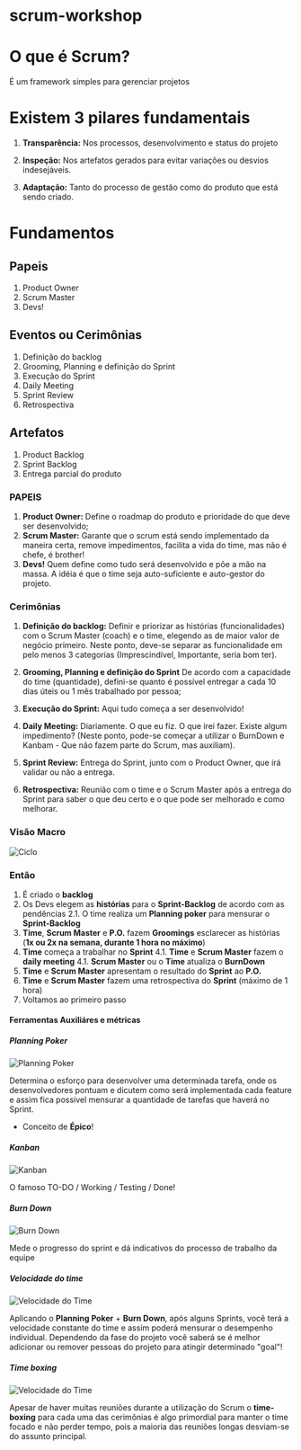 # scrum-workshop

# O que é Scrum?

É um framework simples para gerenciar projetos

# Existem 3 pilares fundamentais

1. **Transparência:** Nos processos, desenvolvimento e status do projeto

2. **Inspeção:** Nos artefatos gerados para evitar variações ou desvios indesejáveis.

3. **Adaptação:** Tanto do processo de gestão como do produto que está sendo criado.

# Fundamentos

## Papeis

  1. Product Owner
  2. Scrum Master
  3. Devs!

## Eventos ou Cerimônias

  1. Definição do backlog
  2. Grooming, Planning e definição do Sprint
  3. Execução do Sprint
  4. Daily Meeting
  5. Sprint Review
  6. Retrospectiva

## Artefatos

  1. Product Backlog
  2. Sprint Backlog
  3. Entrega parcial do produto

### PAPEIS

  1. **Product Owner:** Define o roadmap do produto e prioridade do que deve ser desenvolvido;
  2. **Scrum Master:** Garante que o scrum está sendo implementado da maneira certa, remove impedimentos, facilita a vida do time, mas não é chefe, é brother!
  3. **Devs!** Quem define como tudo será desenvolvido e põe a mão na massa. A idéia é que o time seja auto-suficiente e auto-gestor do projeto.

### Cerimônias

  1. **Definição do backlog:**
    Definir e priorizar as histórias (funcionalidades) com o Scrum Master (coach) e o time, elegendo as de maior valor de negócio primeiro. Neste ponto, deve-se separar as funcionalidade em pelo menos 3 categorias (Imprescindível, Importante, seria bom ter).

  2. **Grooming, Planning e definição do Sprint**
    De acordo com a capacidade do time (quantidade), defini-se quanto é possível entregar a cada 10 dias úteis ou 1 mês trabalhado por pessoa;

  3. **Execução do Sprint:**
    Aqui tudo começa a ser desenvolvido!

  4. **Daily Meeting:**
    Diariamente. O que eu fiz. O que irei fazer. Existe algum impedimento? (Neste ponto, pode-se começar a utilizar o BurnDown e Kanbam - Que não fazem parte do Scrum, mas auxiliam).

  5. **Sprint Review:**
    Entrega do Sprint, junto com o Product Owner, que irá validar ou não a entrega.

  6. **Retrospectiva:**
    Reunião com o time e o Scrum Master após a entrega do Sprint para saber o que deu certo e o que pode ser melhorado e como melhorar.

### Visão Macro

![Ciclo](https://raw.githubusercontent.com/zekitow/scrum-workshop/master/imgs/01.cycle.png)

### Então

  1. É criado o **backlog**
  2. Os Devs elegem as **histórias** para o **Sprint-Backlog** de acordo com as pendências
    2.1. O time realiza um **Planning poker** para mensurar o **Sprint-Backlog**
  3. **Time**, **Scrum Master** e **P.O.** fazem **Groomings** esclarecer as histórias (**1x ou 2x na semana, durante 1 hora no máximo**)
  4. **Time** começa a trabalhar no **Sprint**
    4.1. **Time** e **Scrum Master** fazem o **daily meeting**
    4.1. **Scrum Master** ou o **Time** atualiza o **BurnDown**
  5. **Time** e **Scrum Master** apresentam o resultado do **Sprint** ao **P.O.**
  6. **Time** e **Scrum Master** fazem uma retrospectiva do **Sprint** (máximo de 1 hora)
  7. Voltamos ao primeiro passo

#### Ferramentas Auxiliáres e métricas



##### Planning Poker

  ![Planning Poker](https://raw.githubusercontent.com/zekitow/scrum-workshop/master/imgs/02.planning-poker.jpg)
  
  Determina o esforço para desenvolver uma determinada tarefa, onde os desenvolvedores pontuam e dicutem como será implementada cada feature e assim fica possível mensurar a quantidade de tarefas que haverá no Sprint.
  * Conceito de **Épico**!
  
##### Kanban

  ![Kanban](https://raw.githubusercontent.com/zekitow/scrum-workshop/master/imgs/03.kanban.jpg)

   O famoso TO-DO / Working / Testing / Done!

##### Burn Down

  ![Burn Down](https://raw.githubusercontent.com/zekitow/scrum-workshop/master/imgs/04.burndown.png)

  Mede o progresso do sprint e dá indicativos do processo de trabalho da equipe

##### Velocidade do time

  ![Velocidade do Time](https://raw.githubusercontent.com/zekitow/scrum-workshop/master/imgs/05.velocity.jpg)

  Aplicando o **Planning Poker** + **Burn Down**, após alguns Sprints, você terá a velocidade constante do time e assim poderá mensurar o desempenho individual. Dependendo da fase do projeto você saberá se é melhor adicionar ou remover pessoas do projeto para atingir determinado "goal"!

##### Time boxing

  ![Velocidade do Time](https://raw.githubusercontent.com/zekitow/scrum-workshop/master/imgs/06.time-boxing.jpg)

  Apesar de haver muitas reuniões durante a utilização do Scrum o **time-boxing** para cada uma das cerimônias é algo primordial para manter o time focado e não perder tempo, pois a maioria das reuniões longas desviam-se do assunto principal.